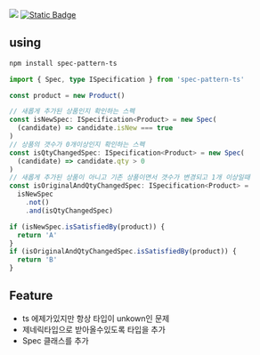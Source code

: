 [![](https://img.shields.io/npm/v/spec-pattern-ts/latest)](https://www.npmjs.com/package/spec-pattern-ts/v/latest) [![Static Badge](https://img.shields.io/badge/Specification%20pattern%20-%20Wikipedia?style=flat&logo=wikipedia&color=%234F4F4F&link=https%3A%2F%2Fen.wikipedia.org%2Fwiki%2FSpecification_pattern%23TypeScript)](https://en.wikipedia.org/wiki/Specification_pattern#TypeScript)

## using

```sh
npm install spec-pattern-ts
```

```ts
import { Spec, type ISpecification } from 'spec-pattern-ts'

const product = new Product()

// 새롭게 추가된 상품인지 확인하는 스펙
const isNewSpec: ISpecification<Product> = new Spec(
  (candidate) => candidate.isNew === true
)
// 상품의 갯수가 0개이상인지 확인하는 스펙
const isQtyChangedSpec: ISpecification<Product> = new Spec(
  (candidate) => candidate.qty > 0
)
// 새롭게 추가된 상품이 아니고 기존 상품이면서 갯수가 변경되고 1개 이상일때
const isOriginalAndQtyChangedSpec: ISpecification<Product> =
  isNewSpec
    .not()
    .and(isQtyChangedSpec)

if (isNewSpec.isSatisfiedBy(product)) {
  return 'A'
}
if (isOriginalAndQtyChangedSpec.isSatisfiedBy(product)) {
  return 'B'
}
```

## Feature

- ts 에제가있지만 항상 타입이 unkown인 문제
- 제네릭타입으로 받아올수있도록 타입을 추가
- Spec 클래스를 추가